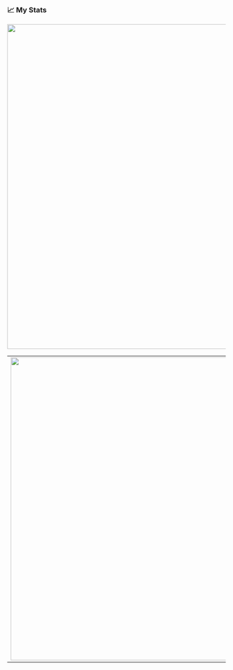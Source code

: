 ## 

### 📈 My Stats
<p align="center">
  <a width="750px" align="center" href="https://www.codewars.com/users/konarparti">
  <img width="750px" align="center" src="https://www.codewars.com/users/konarparti/badges/large">
  </a>
  <table>
  <tr>
      <td><img width="700px" align="center" src="https://github-readme-stats.vercel.app/api?username=konarparti&hide_border=true&count_private=true&include_all_commits=true&layout=compact&show_icons=true&theme=cobalt&icon_color=5194f0&bg_color=0d1117&locale=en" /></td>  
  <td><img width="400px" src="https://github-readme-stats.vercel.app/api/top-langs/?username=konarparti&layout=demo&hide_border=true&theme=dark&icon_color=5194f0&bg_color=0d1117" /></td>
    </tr>    
</table>
</p>
